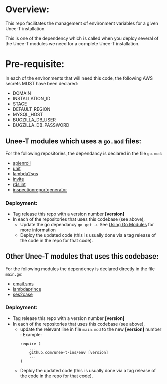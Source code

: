 # Overview:

This repo facilitates the management of environment variables for a given Unee-T installation.

This is one of the dependency which is called when you deploy several of the Unee-T modules we need for a complete Unee-T installation.

# Pre-requisite:

In each of the environments that will need this code, the following AWS secrets MUST have been declared:
- DOMAIN
- INSTALLATION_ID
- STAGE
- DEFAULT_REGION
- MYSQL_HOST
- BUGZILLA_DB_USER
- BUGZILLA_DB_PASSWORD

## Unee-T modules which uses a `go.mod` files:

For the following repositories, the dependancy is declared in the file `go.mod`:
- [apienroll](https://github.com/unee-t/apienroll)
- [unit](https://github.com/unee-t/unit)
- [lambda2sqs](https://github.com/unee-t/lambda2sqs)
- [invite](https://github.com/unee-t/invite)
- [rdslint](https://github.com/unee-t/rdslint)
- [inspectionreportgenerator](https://github.com/unee-t/inspectionreportgenerator)

### Deployment:

- Tag release this repo with a version number **[version]**
- In each of the repositories that uses this codebase (see above), 
  - Update the go dependancy
    `go get -u`
    See [Using Go Modules](https://blog.golang.org/using-go-modules) for more information
  - Deploy the updated code (this is usually done via a tag release of the code in the repo for that code).

## Other Unee-T modules that uses this codebase:

For the following modules the dependency is declared directly in the file `main.go`:
- [email.sms](https://github.com/unee-t/email2sms)
- [lambdaprince](https://github.com/unee-t/lambdaprince)
- [ses2case](https://github.com/unee-t/ses2case)

### Deployment:

- Tag release this repo with a version number **[version]**
- In each of the repositories that uses this codebase (see above), 
  - update the relevant line in file `main.mod` to the new **[version]** number :
    Example:
    ```
    require (
    	...
	    github.com/unee-t-ins/env [version]
	    ...
    )
    ```
  - Deploy the updated code (this is usually done via a tag release of the code in the repo for that code).